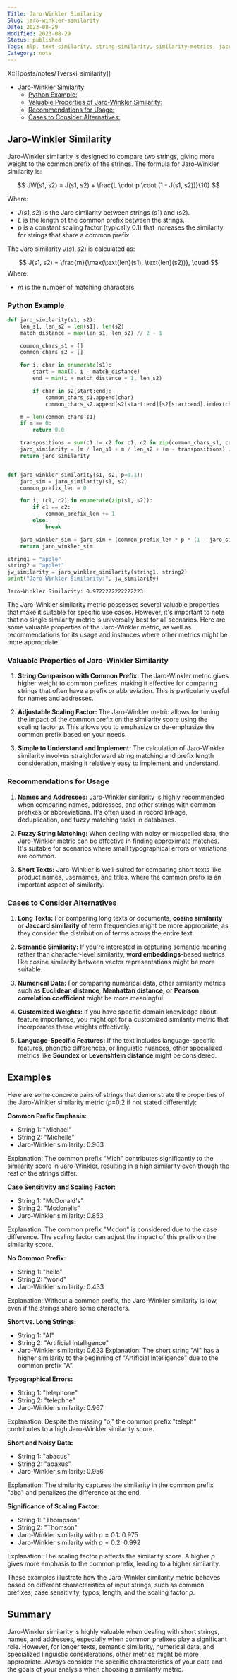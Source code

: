 ```yaml
---
Title: Jaro-Winkler Similarity
Slug: jaro-winkler-similarity
Date: 2023-08-29
Modified: 2023-08-29
Status: published
Tags: nlp, text-similarity, string-similarity, similarity-metrics, jaccard, cosine-similarity, levenshtein, word-embeddings, soundex
Category: note
---
```


X::[[posts/notes/Tverski_similarity]]

<!-- MarkdownTOC levels="2,3" autolink="true" autoanchor="true" -->

- [Jaro-Winkler Similarity](#jaro-winkler-similarity)
  - [Python Example:](#python-example)
  - [Valuable Properties of Jaro-Winkler Similarity:](#valuable-properties-of-jaro-winkler-similarity)
  - [Recommendations for Usage:](#recommendations-for-usage)
  - [Cases to Consider Alternatives:](#cases-to-consider-alternatives)

<!-- /MarkdownTOC -->

<a id="jaro-winkler-similarity"></a>

## Jaro-Winkler Similarity

Jaro-Winkler similarity is designed to compare two strings, giving more weight to the common prefix of the strings. The formula for Jaro-Winkler similarity is:

$$
JW(s1, s2) = J(s1, s2) + \frac{L \cdot p \cdot (1 - J(s1, s2))}{10}
$$

Where:

- $J(s1, s2)$ is the Jaro similarity between strings \(s1\) and \(s2\).
- $L$ is the length of the common prefix between the strings.
- $p$ is a constant scaling factor (typically 0.1) that increases the similarity for strings that share a common prefix.

The Jaro similarity $J(s1, s2)$ is calculated as:

$$
J(s1, s2) = \frac{m}{\max(\text{len}(s1), \text{len}(s2))}, \quad
$$
Where:

- $m$  is the number of matching characters

<a id="python-example"></a>

### Python Example

```python
def jaro_similarity(s1, s2):
    len_s1, len_s2 = len(s1), len(s2)
    match_distance = max(len_s1, len_s2) // 2 - 1

    common_chars_s1 = []
    common_chars_s2 = []

    for i, char in enumerate(s1):
        start = max(0, i - match_distance)
        end = min(i + match_distance + 1, len_s2)

        if char in s2[start:end]:
            common_chars_s1.append(char)
            common_chars_s2.append(s2[start:end][s2[start:end].index(char)])

    m = len(common_chars_s1)
    if m == 0:
        return 0.0

    transpositions = sum(c1 != c2 for c1, c2 in zip(common_chars_s1, common_chars_s2)) // 2
    jaro_similarity = (m / len_s1 + m / len_s2 + (m - transpositions) / m) / 3
    return jaro_similarity


def jaro_winkler_similarity(s1, s2, p=0.1):
    jaro_sim = jaro_similarity(s1, s2)
    common_prefix_len = 0

    for i, (c1, c2) in enumerate(zip(s1, s2)):
        if c1 == c2:
            common_prefix_len += 1
        else:
            break

    jaro_winkler_sim = jaro_sim + (common_prefix_len * p * (1 - jaro_sim))
    return jaro_winkler_sim
```

```python
string1 = "apple"
string2 = "applet"
jw_similarity = jaro_winkler_similarity(string1, string2)
print("Jaro-Winkler Similarity:", jw_similarity)
```

```
Jaro-Winkler Similarity: 0.9722222222222223
```

The Jaro-Winkler similarity metric possesses several valuable properties that make it suitable for specific use cases. However, it's important to note that no single similarity metric is universally best for all scenarios. Here are some valuable properties of the Jaro-Winkler metric, as well as recommendations for its usage and instances where other metrics might be more appropriate.
<a id="valuable-properties-of-jaro-winkler-similarity"></a>

### Valuable Properties of Jaro-Winkler Similarity

1. **String Comparison with Common Prefix:** The Jaro-Winkler metric gives higher weight to common prefixes, making it effective for comparing strings that often have a prefix or abbreviation. This is particularly useful for names and addresses.

2. **Adjustable Scaling Factor:** The Jaro-Winkler metric allows for tuning the impact of the common prefix on the similarity score using the scaling factor $p$. This allows you to emphasize or de-emphasize the common prefix based on your needs.

3. **Simple to Understand and Implement:** The calculation of Jaro-Winkler similarity involves straightforward string matching and prefix length consideration, making it relatively easy to implement and understand.

<a id="recommendations-for-usage"></a>

### Recommendations for Usage

1. **Names and Addresses:** Jaro-Winkler similarity is highly recommended when comparing names, addresses, and other strings with common prefixes or abbreviations. It's often used in record linkage, deduplication, and fuzzy matching tasks in databases.

2. **Fuzzy String Matching:** When dealing with noisy or misspelled data, the Jaro-Winkler metric can be effective in finding approximate matches. It's suitable for scenarios where small typographical errors or variations are common.

3. **Short Texts:** Jaro-Winkler is well-suited for comparing short texts like product names, usernames, and titles, where the common prefix is an important aspect of similarity.

<a id="cases-to-consider-alternatives"></a>

### Cases to Consider Alternatives

1. **Long Texts:** For comparing long texts or documents, **cosine similarity** or **Jaccard similarity** of term frequencies might be more appropriate, as they consider the distribution of terms across the entire text.

2. **Semantic Similarity:** If you're interested in capturing semantic meaning rather than character-level similarity, **word embeddings**-based metrics like cosine similarity between vector representations might be more suitable.

3. **Numerical Data:** For comparing numerical data, other similarity metrics such as **Euclidean distance**, **Manhattan distance**, or **Pearson correlation coefficient** might be more meaningful.

4. **Customized Weights:** If you have specific domain knowledge about feature importance, you might opt for a customized similarity metric that incorporates these weights effectively.

5. **Language-Specific Features:** If the text includes language-specific features, phonetic differences, or linguistic nuances, other specialized metrics like **Soundex** or **Levenshtein distance** might be considered.

## Examples

Here are some concrete pairs of strings that demonstrate the properties of the Jaro-Winkler similarity metric ($p$=0.2 if not stated differently):

**Common Prefix Emphasis:**

- String 1: "Michael"
- String 2: "Michelle"
- Jaro-Winkler similarity: 0.963

Explanation: The common prefix "Mich" contributes significantly to the similarity score in Jaro-Winkler, resulting in a high similarity even though the rest of the strings differ.

**Case Sensitivity and Scaling Factor:**

- String 1: "McDonald's"
- String 2: "Mcdonells"
- Jaro-Winkler similarity: 0.853

Explanation: The common prefix "Mcdon" is considered due to the case difference. The scaling factor can adjust the impact of this prefix on the similarity score.

**No Common Prefix:**

- String 1: "hello"
- String 2: "world"
- Jaro-Winkler similarity: 0.433

Explanation: Without a common prefix, the Jaro-Winkler similarity is low, even if the strings share some characters.

**Short vs. Long Strings:**

- String 1: "AI"
- String 2: "Artificial Intelligence"
- Jaro-Winkler similarity: 0.623
Explanation: The short string "AI" has a higher similarity to the beginning of "Artificial Intelligence" due to the common prefix "A".

**Typographical Errors:**

- String 1: "telephone"
- String 2: "telephne"
- Jaro-Winkler similarity: 0.967

Explanation: Despite the missing "o," the common prefix "teleph" contributes to a high Jaro-Winkler similarity score.

**Short and Noisy Data:**

- String 1: "abacus"
- String 2: "abaxus"
- Jaro-Winkler similarity: 0.956

Explanation: The similarity captures the similarity in the common prefix "aba" and penalizes the difference at the end.

**Significance of Scaling Factor:**

- String 1: "Thompson"
- String 2: "Thomson"
- Jaro-Winkler similarity with $p=0.1$: 0.975
- Jaro-Winkler similarity with $p=0.2$: 0.992

Explanation: The scaling factor $p$ affects the similarity score. A higher $p$ gives more emphasis to the common prefix, leading to a higher similarity.

These examples illustrate how the Jaro-Winkler similarity metric behaves based on different characteristics of input strings, such as common prefixes, case sensitivity, typos, length, and the scaling factor $p$.

## Summary

Jaro-Winkler similarity is highly valuable when dealing with short strings, names, and addresses, especially when common prefixes play a significant role. However, for longer texts, semantic similarity, numerical data, and specialized linguistic considerations, other metrics might be more appropriate. Always consider the specific characteristics of your data and the goals of your analysis when choosing a similarity metric.
